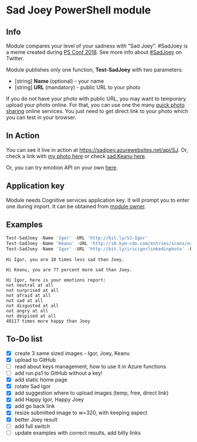 # Sad Joey PowerShell module

## Info

Module compares your level of your sadness with "Sad Joey". #SadJoey is a meme created during [PS Conf 2018](http://www.psconf.eu/). See more info about [#SadJoey](https://twitter.com/hashtag/SadJoey) on Twitter.

Module publishes only one function, **Test-SadJoey** with two parameters:
- [string] **Name** (optional) - your name
- [string] **URL** (mandatory) - public URL to your photo

If you do not have your photo with public URL, you may want to temporary upload your photo online.
For that, you can use one the many [quick photo sharing](https://www.bing.com/search?q=quick+image+sharing) online services. You just need to get direct link to your photo which you can test in your browser.

## In Action

You can see it live in action at https://sadjoey.azurewebsites.net/api/SJ. Or, check a link with [my photo here](https://sadjoey.azurewebsites.net/api/SJ?Name=Igor&URL=http://bitly.com/SJ-Igor) or check [sad Keanu here]().

Or, you can try emotion API on your own [here](https://azure.microsoft.com/en-us/services/cognitive-services/emotion/).

## Application key

Module needs Cognitive services application key. It will prompt you to enter one during import. It can be obtained from [module owner](mailto:iricigor@gmail.com?Subject=TestSadJoeyAppKey).

## Examples

```PowerShell
Test-SadJoey -Name 'Igor' -URL 'http://bit.ly/SJ-Igor'
Test-SadJoey -Name 'Keanu' -URL 'http://i0.kym-cdn.com/entries/icons/original/000/002/862/SadKeanu.jpg'
Test-SadJoey -Name 'Igor' -URL 'http://bit.ly/iricigorlinkedinphoto' -Full
```

```
Hi Igor, you are 10 times less sad than Joey.

Hi Keanu, you are 77 percent more sad than Joey.

Hi Igor, here is your emotions report:
not neutral at all
not surprised at all
not afraid at all
not sad at all
not disgusted at all
not angry at all
not despised at all
40117 times more happy than Joey
```

## To-Do list

- [x] create 3 same sized images - Igor, Joey, Keanu
- [x] upload to GitHub
- [ ] read about keys management, how to use it in Azure functions
- [ ] add run.ps1 to GitHub without a key!
- [x] add static home page
- [x] rotate Sad Igor
- [x] add suggestion where to upload images (temp, free, direct link)
- [x] add Happy Igor, Happy Joey
- [x] add go back link
- [x] resize submitted image to w=320, with keeping aspect
- [x] better Joey result
- [ ] add full switch
- [ ] update examples with correct results, add bitly links